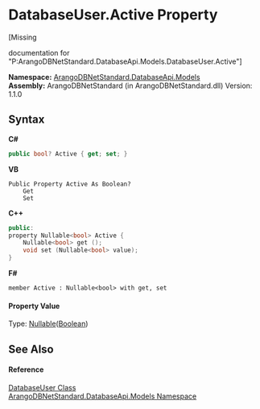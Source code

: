 # DatabaseUser.Active Property 
 

\[Missing <summary> documentation for "P:ArangoDBNetStandard.DatabaseApi.Models.DatabaseUser.Active"\]

**Namespace:**&nbsp;<a href="e5881068-7aa9-3b9e-6254-e9d29145ad7d">ArangoDBNetStandard.DatabaseApi.Models</a><br />**Assembly:**&nbsp;ArangoDBNetStandard (in ArangoDBNetStandard.dll) Version: 1.1.0

## Syntax

**C#**<br />
``` C#
public bool? Active { get; set; }
```

**VB**<br />
``` VB
Public Property Active As Boolean?
	Get
	Set
```

**C++**<br />
``` C++
public:
property Nullable<bool> Active {
	Nullable<bool> get ();
	void set (Nullable<bool> value);
}
```

**F#**<br />
``` F#
member Active : Nullable<bool> with get, set

```


#### Property Value
Type: <a href="https://docs.microsoft.com/dotnet/api/system.nullable-1" target="_blank" rel="noopener noreferrer">Nullable</a>(<a href="https://docs.microsoft.com/dotnet/api/system.boolean" target="_blank" rel="noopener noreferrer">Boolean</a>)

## See Also


#### Reference
<a href="e5823c7f-cb44-4c08-61a1-680b4cc3b8b8">DatabaseUser Class</a><br /><a href="e5881068-7aa9-3b9e-6254-e9d29145ad7d">ArangoDBNetStandard.DatabaseApi.Models Namespace</a><br />